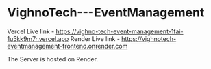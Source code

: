 # VighnoTech---EventManagement

Vercel Live link - https://vighno-tech-event-management-1fai-1u5kk9m7r.vercel.app
Render Live link - https://vighnotech-eventmanagement-frontend.onrender.com

The Server is hosted on Render.
